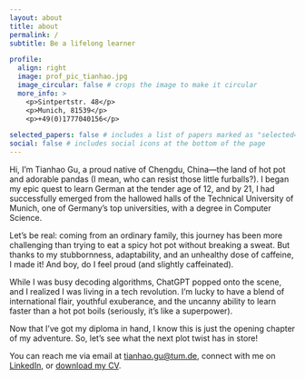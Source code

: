 ```yaml
---
layout: about
title: about
permalink: /
subtitle: Be a lifelong learner

profile:
  align: right
  image: prof_pic_tianhao.jpg
  image_circular: false # crops the image to make it circular
  more_info: >
    <p>Sintpertstr. 48</p>
    <p>Munich, 81539</p>
    <p>+49(0)1777040156</p>

selected_papers: false # includes a list of papers marked as "selected={true}"
social: false # includes social icons at the bottom of the page
---
```


Hi, I’m Tianhao Gu, a proud native of Chengdu, China—the land of hot pot and adorable pandas (I mean, who can resist those little furballs?). I began my epic quest to learn German at the tender age of 12, and by 21, I had successfully emerged from the hallowed halls of the Technical University of Munich, one of Germany’s top universities, with a degree in Computer Science.

Let’s be real: coming from an ordinary family, this journey has been more challenging than trying to eat a spicy hot pot without breaking a sweat. But thanks to my stubbornness, adaptability, and an unhealthy dose of caffeine, I made it! And boy, do I feel proud (and slightly caffeinated).

While I was busy decoding algorithms, ChatGPT popped onto the scene, and I realized I was living in a tech revolution. I’m lucky to have a blend of international flair, youthful exuberance, and the uncanny ability to learn faster than a hot pot boils (seriously, it’s like a superpower).

Now that I’ve got my diploma in hand, I know this is just the opening chapter of my adventure. So, let’s see what the next plot twist has in store!

You can reach me via email at [tianhao.gu@tum.de](mailto:tianhao.gu@tum.de), connect with me on [LinkedIn](https://www.linkedin.com/in/tianhao-gu-tum/), or [download my CV](assets/pdf/cv_tianhao.pdf).
